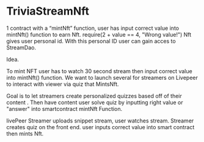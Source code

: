 # TriviaStreamNft


1 contract with a “mintNft” function, user has input correct value into mintNft() function to earn Nft.    require(2 + value == 4, "Wrong value!")
Nft gives user personal id. With this personal ID user can gain acces to StreamDao.




Idea.

To mint NFT user has to watch 30 second stream then input correct value into mintNft() function. We want to launch several for streamers on Livepeer to interact with viewer via quiz that MintsNft.

Goal is to let streamers create personalized quizzes based off of their content . Then have content user solve quiz by inputting right value or "answer" into smartcontract mintNft Function. 

livePeer Streamer uploads snippet stream, user watches stream. Streamer creates quiz on the front end. user inputs correct value into smart contract then mints Nft.


